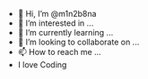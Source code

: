 - 👋 Hi, I’m @m1n2b8na
- 👀 I’m interested in ...
- 🌱 I’m currently learning ...
- 💞️ I’m looking to collaborate on ...
- 📫 How to reach me ...
- I love Coding

<!---
m1n2b8na/m1n2b8na is a ✨ special ✨ repository because its `README.md` (this file) appears on your GitHub profile.
You can click the Preview link to take a look at your changes.
--->
